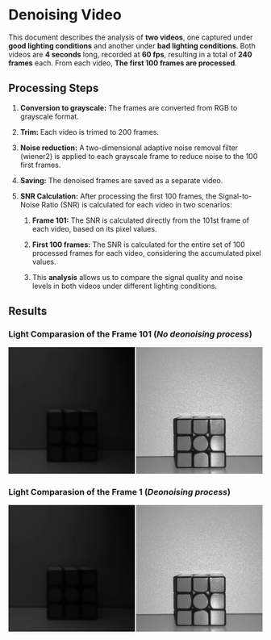 # Denoising Video
This document describes the analysis of **two videos**, one captured under **good lighting conditions** and another under **bad lighting conditions**. Both videos are **4 seconds** long, recorded at **60 fps**, resulting in a total of **240 frames** each. From each video, **The first 100 frames are processed**.

## Processing Steps
1. **Conversion to grayscale:** The frames are converted from RGB to grayscale format.

2. **Trim:** Each video is trimed to 200 frames.

3. **Noise reduction:** A two-dimensional adaptive noise removal filter (wiener2) is applied to each grayscale frame to reduce noise to the 100 first frames.

4. **Saving:** The denoised frames are saved as a separate video.

5. **SNR Calculation:** After processing the first 100 frames, the Signal-to-Noise Ratio (SNR) is calculated for each video in two scenarios:
      1. **Frame 101:** The SNR is calculated directly from the 101st frame of each video, based on its pixel values.
   
      2. **First 100 frames:** The SNR is calculated for the entire set of 100 processed frames for each video, considering the accumulated pixel values.
   
      3. This **analysis** allows us to compare the signal quality and noise levels in both videos under different lighting conditions.

## Results
### Light Comparasion of the Frame 101 (*No deonoising process*)
<div align="center">
    <img src="assets/Light_Comparasion_Frame_101.png">
</div>

### Light Comparasion of the Frame 1 (*Deonoising process*)
<div align="center">
    <img src="assets/Light_Comparasion_Frame_101.png">
</div>